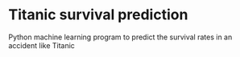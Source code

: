# Titanic survival prediction
Python machine learning program to predict the survival rates in an accident like Titanic
